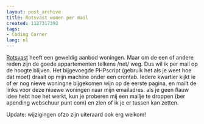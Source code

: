 ```yaml
---
layout: post_archive
title: Rotsvast wonen per mail
created: 1127317392
tags:
- Coding Corner
lang: nl
---
```

[Rotsvast](http://www.rotsvast.nl/) heeft een geweldig aanbod woningen. Maar om de een of andere reden zijn de goede appartementen telkens /net/ weg. Dus wil ik per mail op de hoogte blijven. Het bijgevoegde PHPscript (gebruik het als je weet hoe dat moet) draait op mijn machine onder een crontab. Iedere kwartier kijkt ie of er nog niewe woningne bijgekomen wijn op de eerste pagina, en mailt de links voor deze niuewe woningen naar mijn emailadres. als je geen flauw idee hebt hoe het werkt, kun je proberen mij een mailje te droppen (ber apending webschuur punt com) en zien of ik je er tussen kan zetten.

Update: wijzigingen ofzo zijn uiteraard ook erg welkom!

